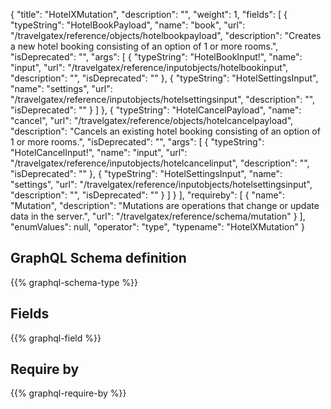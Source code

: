{
  "title": "HotelXMutation",
  "description": "",
  "weight": 1,
  "fields": [
    {
      "typeString": "HotelBookPayload",
      "name": "book",
      "url": "/travelgatex/reference/objects/hotelbookpayload",
      "description": "Creates a new hotel booking consisting of an option of 1 or more rooms.",
      "isDeprecated": "",
      "args": [
        {
          "typeString": "HotelBookInput!",
          "name": "input",
          "url": "/travelgatex/reference/inputobjects/hotelbookinput",
          "description": "",
          "isDeprecated": ""
        },
        {
          "typeString": "HotelSettingsInput",
          "name": "settings",
          "url": "/travelgatex/reference/inputobjects/hotelsettingsinput",
          "description": "",
          "isDeprecated": ""
        }
      ]
    },
    {
      "typeString": "HotelCancelPayload",
      "name": "cancel",
      "url": "/travelgatex/reference/objects/hotelcancelpayload",
      "description": "Cancels an existing hotel booking consisting of an option of 1 or more rooms.",
      "isDeprecated": "",
      "args": [
        {
          "typeString": "HotelCancelInput!",
          "name": "input",
          "url": "/travelgatex/reference/inputobjects/hotelcancelinput",
          "description": "",
          "isDeprecated": ""
        },
        {
          "typeString": "HotelSettingsInput",
          "name": "settings",
          "url": "/travelgatex/reference/inputobjects/hotelsettingsinput",
          "description": "",
          "isDeprecated": ""
        }
      ]
    }
  ],
  "requireby": [
    {
      "name": "Mutation",
      "description": "Mutations are operations that change or update data in the server.",
      "url": "/travelgatex/reference/schema/mutation"
    }
  ],
  "enumValues": null,
  "operator": "type",
  "typename": "HotelXMutation"
}
## GraphQL Schema definition

{{% graphql-schema-type %}}

## Fields

{{% graphql-field %}}

## Require by

{{% graphql-require-by %}}
